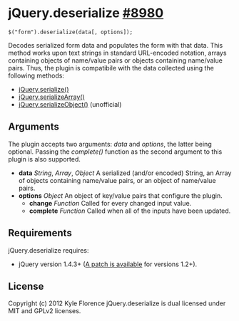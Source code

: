 
# jQuery.deserialize [#8980](http://bugs.jquery.com/ticket/8980)

    $("form").deserialize(data[, options]);

Decodes serialized form data and populates the form with that data. This method works upon text strings in standard URL-encoded notation, arrays containing objects of name/value pairs or objects containing name/value pairs. Thus, the plugin is compatibile with the data collected using the following methods:

* [jQuery.serialize()](http://api.jquery.com/serialize)
* [jQuery.serializeArray()](http://api.jquery.com/serializeArray)
* [jQuery.serializeObject()](http://benalman.com/projects/jquery-misc-plugins/#serializeobject) (unofficial)

## Arguments

The plugin accepts two arguments: _data_ and _options_, the latter being optional. Passing the _complete()_ function as the second argument to this plugin is also supported.

* **data** _String_, _Array_, _Object_ A serialized (and/or encoded) String, an Array of objects containing name/value pairs, or an object of name/value pairs.
* **options** _Object_ An object of key/value pairs that configure the plugin.
    *    **change** _Function_ Called for every changed input value.
    *    **complete** _Function_ Called when all of the inputs have been updated.

## Requirements

jQuery.deserialize requires:

* jQuery version 1.4.3+ ([A patch is available](https://github.com/kflorence/misc-js/raw/master/jquery/patches/jquery.type-patch.js) for versions 1.2+).

## License

Copyright (c) 2012 Kyle Florence
jQuery.deserialize is dual licensed under MIT and GPLv2 licenses.

